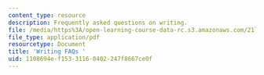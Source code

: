 ```yaml
---
content_type: resource
description: Frequently asked questions on writing.
file: /media/https%3A/open-learning-course-data-rc.s3.amazonaws.com/21l-315-prizewinners-nobelistas-spring-2014/1108694ef15331160402247f8667ce0f_MIT21L_315S14_Writing_FAQ.pdf
file_type: application/pdf
resourcetype: Document
title: 'Writing FAQs '
uid: 1108694e-f153-3116-0402-247f8667ce0f
---
```

